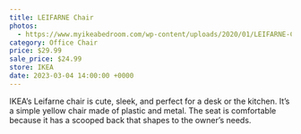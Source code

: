 ```yaml
---
title: LEIFARNE Chair
photos:
  - https://www.myikeabedroom.com/wp-content/uploads/2020/01/LEIFARNE-Chair.png
category: Office Chair
price: $29.99
sale_price: $24.99
store: IKEA
date: 2023-03-04 14:00:00 +0000
---
```


IKEA’s Leifarne chair is cute, sleek, and perfect for a desk or the kitchen. It’s a simple yellow chair made of plastic and metal. The seat is comfortable because it has a scooped back that shapes to the owner’s needs.
